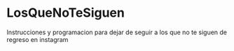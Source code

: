# LosQueNoTeSiguen
Instrucciones y programacion para dejar de seguir a los que no te siguen de regreso en instagram
